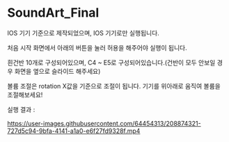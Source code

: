 # SoundArt_Final

IOS 기기 기준으로 제작되었으며, IOS 기기로만 실행됩니다.

처음 시작 화면에서 아래의 버튼을 눌러 허용을 해주어야 실행이 됩니다.

흰건반 10개로 구성되어있으며, C4 ~ E5로 구성되어있습니다.(건반이 모두 안보일 경우 화면을 옆으로 슬라이드 해주세요)

볼륨 조절은 rotation X값을 기준으로 조절이 됩니다. 기기를 위아래로 움직여 볼륨을 조절해보세요!

실행 결과 :


https://user-images.githubusercontent.com/64454313/208874321-727d5c94-9bfa-4141-a1a0-e6f27fd9328f.mp4

